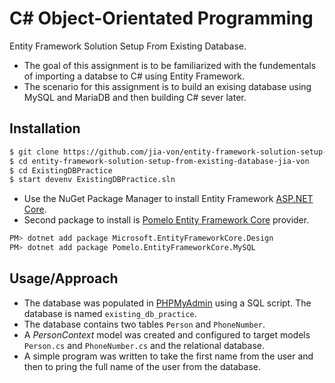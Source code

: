 # C# Object-Orientated Programming

Entity Framework Solution Setup From Existing Database.
- The goal of this assignment is to be familiarized with the fundementals of importing a databse to C# using Entity Framework.
- The scenario for this assignment is to build an exising database using MySQL and MariaDB and then building C# sever later. 

## Installation

```bash
$ git clone https://github.com/jia-von/entity-framework-solution-setup-from-existing-database.git
$ cd entity-framework-solution-setup-from-existing-database-jia-von
$ cd ExistingDBPractice
$ start devenv ExistingDBPractice.sln
````
- Use the NuGet Package Manager to install Entity Framework [ASP.NET Core](https://docs.microsoft.com/en-us/ef/core/get-started/?tabs=netcore-cli).
- Second package to install is [Pomelo Entity Framework Core](https://github.com/PomeloFoundation/Pomelo.EntityFrameworkCore.MySql) provider. 

```bash
PM> dotnet add package Microsoft.EntityFrameworkCore.Design
PM> dotnet add package Pomelo.EntityFrameworkCore.MySQL
```

## Usage/Approach

- The database was populated in [PHPMyAdmin](https://www.phpmyadmin.net/) using a SQL script. The database is named `existing_db_practice`.
- The database contains two tables `Person` and `PhoneNumber`.
- A *PersonContext* model was created and configured to target models `Person.cs` and `PhoneNumber.cs` and the relational database. 
- A simple program was written to take the first name from the user and then to pring the full name of the user from the database. 
